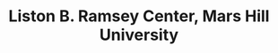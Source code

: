 ---
layout: repo
title: "Liston B. Ramsey Center, Mars Hill University"
id: 5181
permalink: repos/5181/
---